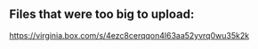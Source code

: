 ## Files that were too big to upload: 

https://virginia.box.com/s/4ezc8cerqqon4l63aa52yvrq0wu35k2k




